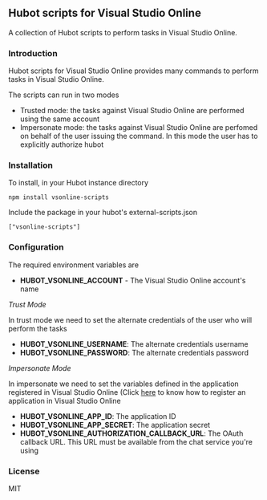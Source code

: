 ## Hubot scripts for Visual Studio Online

A collection of Hubot scripts to perform tasks in Visual Studio Online.

### Introduction

Hubot scripts for Visual Studio Online provides many commands to perform
tasks in Visual Studio Online.

The scripts can run in two modes

+ Trusted mode: the tasks against Visual Studio Online are performed using 
  the same account
+ Impersonate mode: the tasks against Visual Studio Online are perfomed on 
  behalf of the user issuing the command. In this mode the user has to explicitly 
  authorize hubot

### Installation

To install, in your Hubot instance directory

```
npm install vsonline-scripts
```


Include the package in your hubot's external-scripts.json

```
["vsonline-scripts"]
```

### Configuration

The required environment variables are

+ **HUBOT\_VSONLINE\_ACCOUNT** - The Visual Studio Online account's name

*Trust Mode*

In trust mode we need to set the alternate credentials of the user who  will perform the tasks

+ **HUBOT\_VSONLINE\_USERNAME**: The alternate credentials username
+ **HUBOT\_VSONLINE\_PASSWORD**: The alternate credentials password

*Impersonate Mode*

In impersonate we need to set the variables defined in the application registered in Visual Studio Online
(Click [here](http://www.visualstudio.com/integrate/get-started-auth-oauth2-vsi) to know how to register an 
application in Visual Studio Online

+ **HUBOT\_VSONLINE\_APP\_ID**: The application ID
+ **HUBOT\_VSONLINE\_APP\_SECRET**: The application secret
+ **HUBOT\_VSONLINE\_AUTHORIZATION\_CALLBACK\_URL**: The OAuth callback URL. This URL must be available from 
  the chat service you're using


### License

MIT


